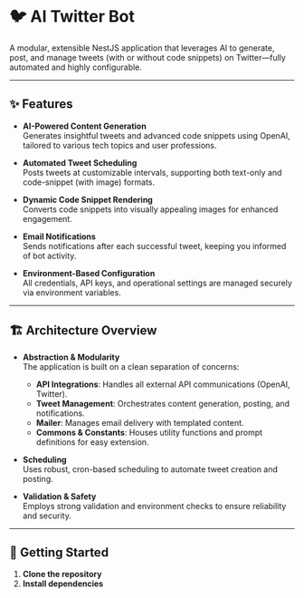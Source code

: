 # 🐦 AI Twitter Bot

A modular, extensible NestJS application that leverages AI to generate, post, and manage tweets (with or without code snippets) on Twitter—fully automated and highly configurable.

---

## ✨ Features

- **AI-Powered Content Generation**  
  Generates insightful tweets and advanced code snippets using OpenAI, tailored to various tech topics and user professions.

- **Automated Tweet Scheduling**  
  Posts tweets at customizable intervals, supporting both text-only and code-snippet (with image) formats.

- **Dynamic Code Snippet Rendering**  
  Converts code snippets into visually appealing images for enhanced engagement.

- **Email Notifications**  
  Sends notifications after each successful tweet, keeping you informed of bot activity.

- **Environment-Based Configuration**  
  All credentials, API keys, and operational settings are managed securely via environment variables.

---

## 🏗️ Architecture Overview

- **Abstraction & Modularity**  
  The application is built on a clean separation of concerns:
  - **API Integrations**: Handles all external API communications (OpenAI, Twitter).
  - **Tweet Management**: Orchestrates content generation, posting, and notifications.
  - **Mailer**: Manages email delivery with templated content.
  - **Commons & Constants**: Houses utility functions and prompt definitions for easy extension.

- **Scheduling**  
  Uses robust, cron-based scheduling to automate tweet creation and posting.

- **Validation & Safety**  
  Employs strong validation and environment checks to ensure reliability and security.

---

## 🚀 Getting Started

1. **Clone the repository**
2. **Install dependencies**
